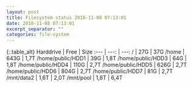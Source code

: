 ```yaml
---
layout: post
title: Filesystem status 2018-11-08 07:13:01
date: 2018-11-08 07:13:01
excerpt_separator: ""
categories: file-system
---
```

{:.table_alt}
Harddrive | Free | Size
:--- | ---: | ---:
/ | 27G | 37G
/home | 643G | 1,7T
/home/public/HDD1 | 39G | 1,8T
/home/public/HDD3 | 64G | 1,8T
/home/public/HDD4 | 110G | 2,7T
/home/public/HDD5 | 626G | 2,7T
/home/public/HDD6 | 804G | 2,7T
/home/public/HDD7 | 81G | 2,7T
/mnt/data2 | 1,6T | 2,0T
/mnt/pool | 1,8T | 6,4T
